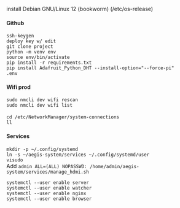 install Debian GNU/Linux 12 (bookworm)  (/etc/os-release)

#### Github

`ssh-keygen`<br>
`deploy key w/ edit`<br>
`git clone project`<br>
`python -m venv env`<br>
`source env/bin/activate`<br>
`pip install -r requirements.txt`<br>
`pip install Adafruit_Python_DHT --install-option="--force-pi"`<br>
`.env`<br>

#### Wifi prod
`sudo nmcli dev wifi rescan`<br>
`sudo nmcli dev wifi list`<br>
<br>
`cd /etc/NetworkManager/system-connections`<br>
`ll`

#### Services
`mkdir -p ~/.config/systemd`<br>
`ln -s ~/aegis-system/services ~/.config/systemd/user`<br>
`visudo`<br>
Add `admin ALL=(ALL) NOPASSWD: /home/admin/aegis-system/services/manage_hdmi.sh`<br>

`systemctl --user enable server`<br>
`systemctl --user enable watcher`<br>
`systemctl --user enable nginx`<br>
`systemctl --user enable browser`<br>
